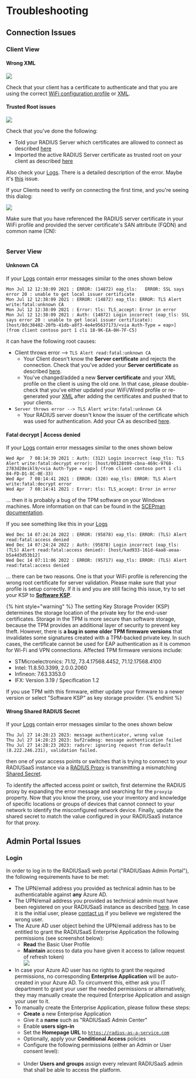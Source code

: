 # Troubleshooting

## Connection Issues

### Client View

#### Wrong XML&#x20;

![](<../.gitbook/assets/image (43).png>)

Check that your client has a certificate to authenticate and that you are using the correct [WiFi configuration profile](../azure/microsoft-intune/wifi-profile/) or [XML](../portal/settings/settings-trusted-roots/xml.md#wifi).

#### Trusted Root issues&#x20;

![](<../.gitbook/assets/image (44).png>)

Check that you've done the following:&#x20;

* Told your RADIUS Server which certificates are allowed to connect as described [here](../portal/settings/settings-trusted-roots/trusted-roots.md#add)
* Imported the active RADIUS Server certificate as trusted root on your client as described [here](../azure/microsoft-intune/trusted-root.md#to-add-a-trusted-root-profile-for-your-clients)

Also check your [Logs](../portal/insights/log.md#logs). There is a detailed description of the error. Maybe it's [this](trubleshooting.md#fatal-decrypt-error) issue.

If your Clients need to verify on connecting the first time, and you're seeing this dialog:

![](<../.gitbook/assets/image (60).png>)

Make sure that you have referenced the RADIUS server certificate in your WiFi profile and provided the server certificate's SAN attribute (FQDN) and common name (CN):

<figure><img src="../.gitbook/assets/image (2) (2) (1).png" alt=""><figcaption></figcaption></figure>

### Server View

#### Unknown CA

If your [Logs](../portal/insights/log.md#logs) contain error messages similar to the ones shown below

```
Mon Jul 12 12:38:09 2021 : ERROR: (14872) eap_tls:   ERROR: SSL says error 20 : unable to get local issuer certificate
Mon Jul 12 12:38:09 2021 : ERROR: (14872) eap_tls: ERROR: TLS Alert write:fatal:unknown CA
Mon Jul 12 12:38:09 2021 : Error: tls: TLS_accept: Error in error
Mon Jul 12 12:38:09 2021 : Auth: (14872) Login incorrect (eap_tls: SSL says error 20 : unable to get local issuer certificate): [host/8dc38402-20fb-41db-a8f3-4e4e95637173/<via Auth-Type = eap>] (from client contoso port 1 cli 18-9K-EA-0H-7F-C5)
```

it can have the following root causes:&#x20;

* Client throws error --> `TLS Alert read:fatal:unknown CA`
  * Your Client doesn't know the **Server certificate** and rejects the connection. Check that you've added your **Server certificate** as described [here](../azure/microsoft-intune/trusted-root.md#adding-a-trusted-root-profile-for-your-clients).
  * You've changed/added a new **Server certificate** and your XML profile on the client is using the old one. In that case, please double-check that you've either updated your WiFi/Wired profile or re-generated your [XML](../portal/settings/settings-trusted-roots/xml.md#wifi) after adding the certificates and pushed that to your clients.&#x20;
* `Server throws error --> TLS Alert write:fatal:unknown CA`
  * Your RADIUS server doesn't know the issuer of the certificate which was used for authentication. Add your CA as described [here](../portal/settings/settings-trusted-roots/trusted-roots.md#add).

#### Fatal decrypt | Access denied

If your [Logs](../portal/insights/log.md#logs) contain error messages similar to the ones shown below

```
Wed Apr  7 08:14:39 2021 : Auth: (312) Login incorrect (eap_tls: TLS Alert write:fatal:decrypt error): [host/00128t09-cbna-469c-9768-2783d28eikl9/<via Auth-Type = eap>] (from client contoso port 1 cli 84-FD-D1-8C-0E-33)
Wed Apr  7 08:14:41 2021 : ERROR: (320) eap_tls: ERROR: TLS Alert write:fatal:decrypt error
Wed Apr  7 08:14:41 2021 : Error: tls: TLS_accept: Error in error
```

... then it is probably a bug of the TPM software on your Windows machines. More information on that can be found in the [SCEPman documentation](https://docs.scepman.com/certificate-deployment/microsoft-intune/windows-10#key-storage-provider-ksp-enroll-to-trusted-platform-module-tpm-ksp-otherwise-fail).

If you see something like this in your [Logs](../portal/insights/log.md#logs)

```
Wed Dec 14 07:24:24 2022 : ERROR: (95878) eap_tls: ERROR: (TLS) Alert read:fatal:access denied
Wed Dec 14 07:24:24 2022 : Auth: (95878) Login incorrect (eap_tls: (TLS) Alert read:fatal:access denied): [host/kad933-161d-4aa8-aeaa-b5a4d3d53b12]
Wed Dec 14 07:11:06 2022 : ERROR: (95717) eap_tls: ERROR: (TLS) Alert read:fatal:access denied
```

... there can be two reasons. One is that your WiFi profile is referencing the wrong root certificate for server validation. Please make sure that your profile is setup correctly. If it is and you are still facing this issue, try to set your KSP to [**Software KSP**](https://docs.scepman.com/certificate-deployment/microsoft-intune/windows-10#key-storage-provider-ksp-enroll-to-trusted-platform-module-tpm-ksp-otherwise-fail).&#x20;

{% hint style="warning" %}
The setting Key Storage Provider (KSP) determines the storage location of the private key for the end-user certificates. Storage in the TPM is more secure than software storage, because the TPM provides an additional layer of security to prevent key theft. However, there is **a bug in some older TPM firmware versions** that invalidates some signatures created with a TPM-backed private key. In such cases, the certificate cannot be used for EAP authentication as it is common for Wi-Fi and VPN connections. Affected TPM firmware versions include:

* STMicroelectronics: 71.12, 73.4.17568.4452, 71.12.17568.4100
* Intel: 11.8.50.3399, 2.0.0.2060
* Infineon: 7.63.3353.0
* IFX: Version 3.19 / Specification 1.2

If you use TPM with this firmware, either update your firmware to a newer version or select "Software KSP" as key storage provider.
{% endhint %}

#### Wrong Shared RADIUS Secret

If your [Logs](../portal/insights/log.md#logs) contain error messages similar to the ones shown below

```
Thu Jul 27 14:28:23 2023: message authenticator, wrong value
Thu Jul 27 14:28:23 2023: buf2radmsg: message authentication failed
Thu Jul 27 14:28:23 2023: radsrv: ignoring request from default (8.222.246.231), validation failed.
```

then one of your access points or switches that is trying to connect to your RADIUSaaS instance via a [RADIUS Proxy](../portal/settings/settings-proxy.md) is transmitting a mismatching [Shared Secret](../portal/settings/settings-server/ports-and-ip-addresses.md#shared-secrets).

To identify the affected access point or switch, first determine the RADIUS proxy by expanding the error message and searching for the `proxyip` property. Now that you know the proxy, use your inventory and knowledge of specific locations or groups of devices that cannot connect to your network to identify the misconfigured network device. Finally, update the shared secret to match the value configured in your RADIUSaaS instance for that proxy.

## Admin Portal Issues

### Login

In order to log in to the RADIUSaaS web portal ("RADIUSaas Admin Portal"), the following requirements have to be met:

* The UPN/email address you provided as technical admin has to be authenticatable against **any** Azure AD.
* The UPN/email address you provided as technical admin must have been registered on your RADIUSaaS instance as described [here](../portal/settings/permissions.md). In case it is the initial user, please [contact us](https://www.radius-as-a-service.com/help/) if you believe we registered the wrong user.
* The Azure AD user object behind the UPN/email address has to be entitled to grant the RADIUSaaS Enterprise Application the following permissions (see screenshot below):
  * **Read** the Basic User Profile
  * **Maintain** access to data you have given it access to (allow request of refresh token)\
    ![](../.gitbook/assets/Screenshot\_2022-04-11\_at\_09\_31\_26.png)
* In case your Azure AD user has no rights to grant the required permissions, no corresponding **Enterprise Application** will be auto-created in your Azure AD. To circumvent this, either ask you IT department to grant your user the needed permissions or alternatively, they may manually create the required Enterprise Application and assign your user to it.
* To manually create the Enterprise Application, please follow these steps:
  * **Create** a new Enterprise Application
  * Give it a **name** such as "RADIUSaaS Admin Center"
  * Enable **users sign-in**
  * Set the **Homepage URL** to [`https://radius-as-a-service.com`](https://radius-as-a-service.com)
  * Optionally, apply your **Conditional Access** policies
  * Configure the following permissions (either an Admin or User consent level):\
    <img src="../.gitbook/assets/image (78) (1) (1) (1).png" alt="" data-size="original">
  * Under **Users and groups** assign every relevant RADIUSaaS admin that shall be able to access the platform.
